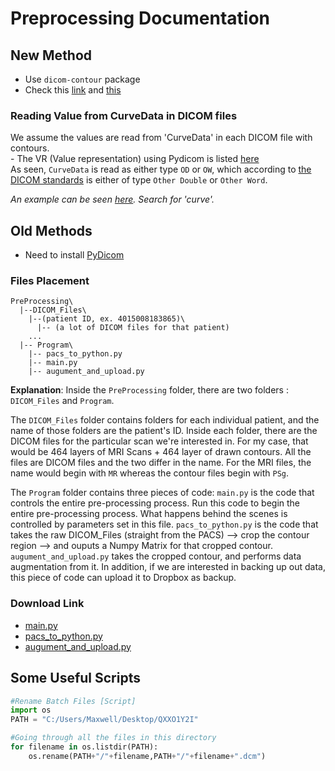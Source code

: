 # Preprocessing Documentation

## New Method
 * Use `dicom-contour` package
 * Check this [link](https://medium.com/@keremturgutlu/debut-dicom-contour-9ce74326bdbe) and [this](https://github.com/KeremTurgutlu/dicom-contour)

### Reading Value from CurveData in DICOM files

We assume the values are read from 'CurveData' in each DICOM file with contours.  
	- The VR (Value representation) using Pydicom is listed [here](https://github.com/pieper/pydicom/blob/master/source/generate_dict/dict_2011.csv)  
As seen, `CurveData` is read as either type `OD` or `OW`, which according to [the DICOM standards](http://dicom.nema.org/MEDICAL/dicom/2017b/output/chtml/part05/sect_6.2.html) is either of type `Other Double` or `Other Word`.  


*An example can be seen [here](https://github.com/pydicom/pydicom/blob/159d707039f7b931e5aca1b87a404b63db6dec04/pydicom/tests/test_filewriter.py). Search for 'curve'.*  



## Old Methods
  * Need to install [PyDicom](https://pydicom.github.io/pydicom/stable/index.html)
  
  ### Files Placement
  ~~~
  PreProcessing\
    |--DICOM_Files\
      |--(patient ID, ex. 4015008183865)\
        |-- (a lot of DICOM files for that patient)
      ...
    |-- Program\
      |-- pacs_to_python.py
      |-- main.py
      |-- augument_and_upload.py
  ~~~
  
  **Explanation**: 
Inside the `PreProcessing` folder, there are two folders : `DICOM_Files` and `Program`. 

The `DICOM_Files` folder contains folders for each individual patient, and the name of those folders are the patient's ID. Inside each folder, there are the DICOM files for the particular scan we're interested in. For my case, that would be 464 layers of MRI Scans + 464 layer of drawn contours. All the files are DICOM files and the two differ in the name. For the MRI files, the name would begin with `MR` whereas the contour files begin with `PSg`. 

The `Program` folder contains three pieces of code:
 `main.py` is the code that controls the entire pre-processing process. Run this code to begin the entire pre-processing process. What happens behind the scenes is controlled by parameters set in this file.
 `pacs_to_python.py` is the code that takes the raw DICOM_Files (straight from the PACS) --> crop the contour region --> and ouputs a Numpy Matrix for that cropped contour.
 `augument_and_upload.py` takes the cropped contour, and performs data augmentation from it. In addition, if we are interested in backing up out data, this piece of code can upload it to Dropbox as backup. 
 
 ### Download Link
  * [main.py](https://mxtsai.github.io/bd2486d6f8d350c74adadff462efdb024f114f15/ResearchFiles/Preprocessing/main.py) 
  * [pacs_to_python.py](https://mxtsai.github.io/bd2486d6f8d350c74adadff462efdb024f114f15/ResearchFiles/Preprocessing/pacs_to_python.py) 
  * [augument_and_upload.py](https://mxtsai.github.io/bd2486d6f8d350c74adadff462efdb024f114f15/ResearchFiles/Preprocessing/augument_and_upload.py)  
 
 
 ## Some Useful Scripts
```python
#Rename Batch Files [Script]
import os
PATH = "C:/Users/Maxwell/Desktop/QXXO1Y2I"

#Going through all the files in this directory
for filename in os.listdir(PATH):
	os.rename(PATH+"/"+filename,PATH+"/"+filename+".dcm")
 ```
  
